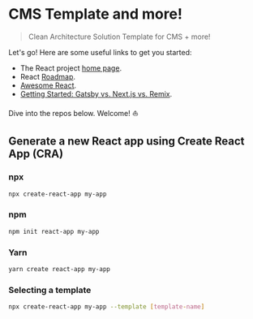 # CMS Template and more!

> Clean Architecture Solution Template for CMS + more!

Let's go! Here are some useful links to get you started: 

* The React project [home page](https://react.dev).
* React [Roadmap](https://roadmap.sh/react).
* [Awesome React](https://github.com/enaqx/awesome-react).
* [Getting Started: Gatsby vs. Next.js vs. Remix](https://satellytes.com/blog/post/getting-started-gatsby-next-remix/).

Dive into the repos below. Welcome! ⛵️

## Generate a new React app using Create React App (CRA)

### npx

```sh
npx create-react-app my-app
```

### npm

```sh
npm init react-app my-app
```

### Yarn

```sh
yarn create react-app my-app
```

### Selecting a template

```sh
npx create-react-app my-app --template [template-name]
```
